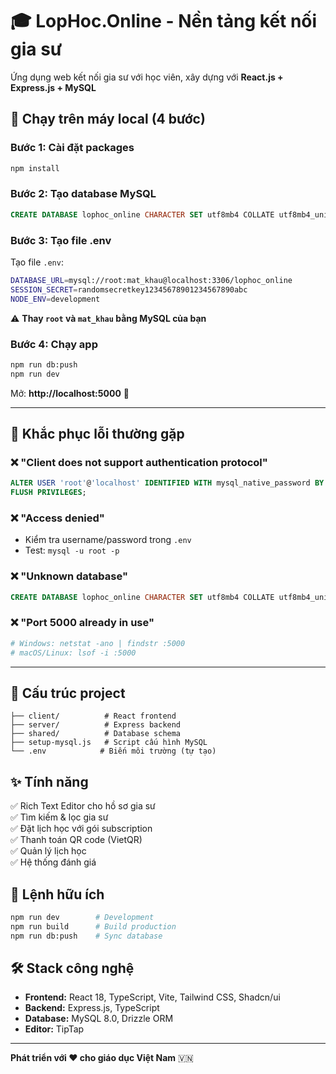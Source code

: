 # 🎓 LopHoc.Online - Nền tảng kết nối gia sư

Ứng dụng web kết nối gia sư với học viên, xây dựng với **React.js + Express.js + MySQL**

## 🚀 Chạy trên máy local (4 bước)

### Bước 1: Cài đặt packages

```bash
npm install
```

### Bước 2: Tạo database MySQL

```sql
CREATE DATABASE lophoc_online CHARACTER SET utf8mb4 COLLATE utf8mb4_unicode_ci;
```

### Bước 3: Tạo file .env

Tạo file `.env`:

```bash
DATABASE_URL=mysql://root:mat_khau@localhost:3306/lophoc_online
SESSION_SECRET=randomsecretkey12345678901234567890abc
NODE_ENV=development
```

⚠️ **Thay `root` và `mat_khau` bằng MySQL của bạn**

### Bước 4: Chạy app

```bash
npm run db:push
npm run dev
```

Mở: **http://localhost:5000** 🎉

---

## 🐛 Khắc phục lỗi thường gặp

### ❌ "Client does not support authentication protocol"

```sql
ALTER USER 'root'@'localhost' IDENTIFIED WITH mysql_native_password BY 'mat_khau';
FLUSH PRIVILEGES;
```

### ❌ "Access denied"

- Kiểm tra username/password trong `.env`
- Test: `mysql -u root -p`

### ❌ "Unknown database"

```sql
CREATE DATABASE lophoc_online CHARACTER SET utf8mb4 COLLATE utf8mb4_unicode_ci;
```

### ❌ "Port 5000 already in use"

```bash
# Windows: netstat -ano | findstr :5000
# macOS/Linux: lsof -i :5000
```

---

## 📁 Cấu trúc project

```
├── client/          # React frontend
├── server/          # Express backend  
├── shared/          # Database schema
├── setup-mysql.js   # Script cấu hình MySQL
└── .env            # Biến môi trường (tự tạo)
```

## ✨ Tính năng

✅ Rich Text Editor cho hồ sơ gia sư  
✅ Tìm kiếm & lọc gia sư  
✅ Đặt lịch học với gói subscription  
✅ Thanh toán QR code (VietQR)  
✅ Quản lý lịch học  
✅ Hệ thống đánh giá  

## 🔧 Lệnh hữu ích

```bash
npm run dev        # Development
npm run build      # Build production
npm run db:push    # Sync database
```

## 🛠️ Stack công nghệ

- **Frontend:** React 18, TypeScript, Vite, Tailwind CSS, Shadcn/ui
- **Backend:** Express.js, TypeScript
- **Database:** MySQL 8.0, Drizzle ORM
- **Editor:** TipTap

---

**Phát triển với ❤️ cho giáo dục Việt Nam** 🇻🇳
